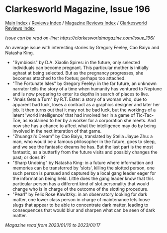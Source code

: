# Clarkesworld Magazine, Issue 196

[Main Index](../../../README.md) / [Reviews Index](../../README.md) / [Magazine Reviews Index](../README.md) / [Clarkesworld Reviews Index](README.md)

*Issue can be read on-line: <https://clarkesworldmagazine.com/issue_196/>*

An average issue with interesting stories by Gregory Feeley, Cao Baiyu and Natasha King.
- "Symbiosis" by D.A. Xiaolin Spires: in the future, only selected individuals can become pregnant. This particular mother is initially aghast at being selected. But as the pregnancy progresses, she becomes attached to the foetus; perhaps too attached. 
- "The Fortunate Isles" by Gregory Feeley: in the far future, an unknown narrator tells the story of a time when humanity has ventured to Neptune and is now preparing to enter its depths in search of places to live.
- "Anais Gets a Turn" by R.T. Ester: a story of a woman who, due to apparent bad luck, loses a contract as a graphics designer and later her job. It then turns out that it may not be bad luck, but the workings of a latent 'world intelligence' that had involved her in a game of Tic-Tac-Toe, as explained to her by a worker for a corporation she meets. And now she has a chance to affect what the intelligence may do by being involved in the next interation of that game.
- "Zhuangzi's Dream" by Cao Baiyu, translated by Stella Jiayue Zhu: a man, who would be a famous philosopher in the future, goes to sleep, and we see the fantastic dreams he has. But the last part is the most fantastic, as a butterfly from the future visits and possibly changes the past; or does it?
- "Sharp Undoing" by Natasha King: in a future where information and memories can be transferred by 'slots', killing the slotted person, one such person is pursued and captured by a local gang leader eager for the information being held. Little does the gang leader know that this particular person has a different kind of slot personality that would change who is in charge of the outcome of the slotting procedure.
- "Pearl" by Felix Rose Kawitzky: in an observatory looking for dark matter, one lower class person in charge of maintenance lets loose slugs that appear to be able to concentrate dark matter, leading to consequences that would blur and sharpen what can be seen of dark matter.

*Magazine read from 2023/01/10 to 2023/01/17*

